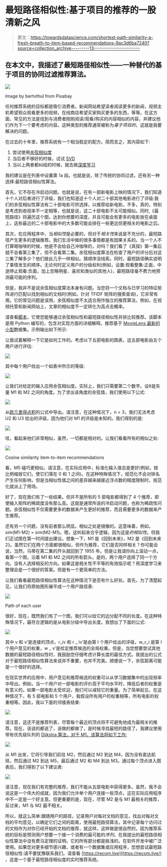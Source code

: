 # 最短路径相似性:基于项目的推荐的一股清新之风

> 原文：<https://towardsdatascience.com/shortest-path-similarity-a-fresh-breath-to-item-based-recommendations-9ac3d6ba7240?source=collection_archive---------13----------------------->

## 在本文中，我描述了最短路径相似性——一种替代的基于项目的协同过滤推荐算法。

![](img/2c8313da2207e7c1dca618f725f744fa.png)

Image by bertvthul from Pixabay

任何推荐系统的目标都是吸引消费者。新闻网站希望读者阅读更多的新闻，视频主机希望观众观看更多的视频，在线商店希望买家购买更多的东西，等等。在这方面，常见的方法是找到与消费者刚刚阅读/观看/购买的内容相似的内容，并建议他们作为下一个要考虑的内容。这种类型的推荐通常被称为*基于项目的*，这就是我要解决的问题。

在过去的十年里，推荐系统有一个相当稳定的配方。简而言之，其内容如下:

1.  尝试使用[余弦相似度](https://en.wikipedia.org/wiki/Cosine_similarity)
2.  当后者不够好的时候，试试 [SVD](https://en.wikipedia.org/wiki/Singular_value_decomposition)
3.  当以上两者都纠结的时候，就去做[深度学习](https://en.wikipedia.org/wiki/Deep_learning)

我的建议是在列表中设置第 1a 段。也就是说，除了传统的协同过滤，还有另一种选择:最短路径相似性算法。

首先，它不存在冷启动问题。也就是说，在有一部新电影上映的情况下，我们知道十个人对后者进行了评级，我们也知道这十个人对二十部其他电影进行了评级:我们的余弦相似性算法有二十部电影可供选择，以推荐给新电影。不多，真的，特别是考虑到收视率不一定相等，也就是说，这二十部电影不太可能相似。同时,《最短路径》将遍历这个图，达到你想要的深度，并且可能会有更多的电影放在桌面上，这些最近的二十部电影中的大多数可能会排在一些更远但更相关的电影之后。

其次，在应用程序中，当*相似性*是必要的，但对于*相关性*来说是不充分的，最短路径产生更多的逻辑推荐。我们生活中做的很多事情都是有因果关系的。当一个人不打算喝咖啡的时候，他是不会给自己冲咖啡的，对吗？我们看了《真探》第一集后就不会看第三集了，但不会看第二集。余弦相似度算法在检查了用户的评分后对这三集了解多少？他们彼此几乎一样相似。猜顺序没线索。同时，最短路径确实说明了事情发生的顺序。无论何时定义用户的分级权利(例如，设置:观看整集:正面，中途停止观看:负面，加上忽略明星、喜欢和类似的其他人)，最短路径毫不费力地预测最可能的序列。

但是，我并不是说余弦相似度算法本身有问题。当您将一个文档与已学习的特征矩阵进行匹配以找到相似的文档时(例如，针对 TFIDF 矩阵的搜索查询)，它非常有用。它的常见问题是误用，余弦相似度不太适合用作独立的推荐算法，例如，在视频托管和新闻网站上，文章的相似度不一定转化为高点击概率。

请查看[脚本](https://github.com/grinya007/sp_i2i)，它使您能够通过余弦相似性和最短路径相似性并排比较推荐。该脚本是用 Python 编写的，包含对实现方面的详细解释。推荐基于 [MovieLens 最新的小型](http://files.grouplens.org/datasets/movielens/ml-latest-small-README.html)数据集。示例输出如下所示:

让我试着解释一下它是如何工作的。考虑以下五部电影的图表，这五部电影由五个用户进行评估:

![](img/4f5dcf1e6f3599d1794a3d06b885ba89.png)

其中每个用户给出一个如表中所示的等级:

![](img/32f51387e50788d02bc9d082786b64a0.png)

让我们对给定的输入应用余弦相似度。实际上，我们只需要第二个数字。设θ是矢量 M1 和 M2 之间的角度。为了求出该角度的余弦值，我们使用以下公式:

![](img/a2a21c134b6252345d0d4f287bbd49ce.png)

从[欧几里得点积](https://en.wikipedia.org/wiki/Euclidean_vector#Dot_product)的公式中导出。请注意，在这种情况下，n = 3，我们无法考虑 U2 和 U3 给出的评级，因为他们对 M1 的评级是未知的。我们得到的是:

![](img/cff462b3895b2f8a14a585529debcded.png)

哇，看起来他们非常相似，虽然，一切都是相对的。让我们看看所有的相似之处:

![](img/5d0d71827fa7f289334cd7ad89cdb710.png)

Cosine similarity item-to-item recommendations

看，M5 碰巧更相似。请注意，在实际应用中，标准化输入值总是更好(例如，按比例缩放它们，使它们落在 0 和 1 之间)。在这种特殊情况下，规范化不会对排名产生任何影响，但是当相似性值之间的差异越来越接近浮点数的精度限制时，规范化就派上了用场。

好了，现在我们有了一些结果。但并不是所有的 5 部电影都得到了 4 个推荐，即使输入矩阵的稀疏度没有那么高。这就是通常所说的冷启动问题，也称为稀疏性问题。余弦相似性不仅需要更多的数据来产生更好的推荐，而且需要更多的数据来产生推荐。

还有另一个问题，没有前者那么明显。相似之处是镜像的。这意味着，例如，sim(M1-M2) = sim(M2-M1)。嗯，这听起来合乎逻辑，因为这是*的相似性*。但我们正试图在第一时间提出建议。想象一下，M1 是《回到未来》，M2 是《回到未来 2》。虽然它们在两个方面都很相似，但作为推荐，它们是否同样相关？你可能会说，当然，马蒂在第二集的开头就回到了 1955 年。但是让我请你向上滚动一点，看第一个图，沿着 M1 和 M2 之间的所有箭头。是的，两个用户选择了同一个方向，没有人选择相反的方向。如果这是相关性不平等的有效指示呢？用深度学习来整理会是一个很好的答案。但是有一个更简单的方法。

让我们看看最短路径相似性算法在这种情况下是否有什么好处。首先，为了清楚起见，让我们将原始图形展平成一个用户路径表:

![](img/c6ee5dd8b765c1eea7c57c4af555adff.png)

Path of each user

很好，现在，既然我们有了一个图，我们可以给它的边分配不同的长度。在这种特殊情况下，最符合逻辑的是从电影分级中导出长度。我想出了下面的公式:

![](img/e5005b85e7a02fcb220fa12851064cab.png)

其中 v 和 v’是连接的顶点，r_iv 和 r _ iv’是由第 I 个用户给出的评级，w_r_i 是第 I 个用户意见的权重，w _ v’是给定推荐候选的全局权重。但是，当您想要尝试其他数据的最短路径相似性时，我鼓励您仔细考虑计算长度的最佳方式。我提出的公式对于最短路径相似性算法来说并不重要，也并不完美。顺便说一下，余弦距离可能是一个很好的选择。

在现实世界的应用中，用户意见和推荐候选的权重可以从学习数据集中的出现频率中导出。例如，当一个用户对一部电影的评价高于平均水平时，降低后者的权重是有意义的。如果一部电影太受欢迎，我们可以减轻它的重量。为了简单起见，在这种情况下，有 5 部电影和 5 个用户，我假设所有用户的权重相等，所有电影的权重相等。因此，我以下面的邻接表结束:

![](img/4208dd6413f1ed647de2baf37a92cfea.png)

请注意，这还不是推荐列表，尽管每个最近的顶点将不可避免地成为最相关的推荐。现在，该说的都说了，该做的都做了，是时候寻找最短的路径了。我建议使用带有优先级队列的 [Dijkstra 算法，对于 M1，该算法将如下工作:](https://en.wikipedia.org/wiki/Dijkstra%27s_algorithm#Using_a_priority_queue)

![](img/783f2be0bcdd5d57bd8e79cf3681cbc4.png)

从 M1 出发，它将引导我们前往 M2，然后通过 M2 到达 M4，因为没有直达航班，然后通过 M2 到达 M5，最后通过 M2 和 M4 到达 M3。通过每个顶点进入图表后，我们得到了以下建议表:

![](img/21a5d5a2365104b8090e4087885aec03.png)

请注意，现在我们有完整的推荐，我们不能从五部电影中获得更多。虽然，我不会说这是一个伟大的成就，因为我们允许单个用户连接一些顶点，这在实际应用程序中不一定是一个好主意。但更重要的是，现在，尽管 M2 是与 M1 最相关的推荐，反过来，M1 与 M2 最不相关。

所以，就这么简单:跟随用户的路径，记录用户对每对文档的意见，找出对每对文档的平均意见，以确定它们之间的距离，使用最短路径算法，其中记录每个访问过的文档作为对你已经开始的文档的推荐，就这样。这样做是很自然的，因为推荐系统的目标是预测用户想要一个接一个消费的最可能的*序列*。在我提出的最短路径相似性算法中没有费马定理的证明。它的所有部分都是肤浅的，在软件开发中被广泛使用。如果您对更多细节感兴趣，或者有一个数据集或应用程序，您想尝试最短路径相似性:请不要犹豫联系我们。请查看 [https://recom.live](https://recom.live/) ，这是一个基于最短路径相似度的实时推荐系统。